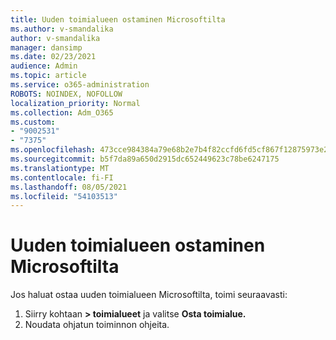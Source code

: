 ```yaml
---
title: Uuden toimialueen ostaminen Microsoftilta
ms.author: v-smandalika
author: v-smandalika
manager: dansimp
ms.date: 02/23/2021
audience: Admin
ms.topic: article
ms.service: o365-administration
ROBOTS: NOINDEX, NOFOLLOW
localization_priority: Normal
ms.collection: Adm_O365
ms.custom:
- "9002531"
- "7375"
ms.openlocfilehash: 473cce984384a79e68b2e7b4f82ccfd6fd5cf867f12875973e2d8e11425824c8
ms.sourcegitcommit: b5f7da89a650d2915dc652449623c78be6247175
ms.translationtype: MT
ms.contentlocale: fi-FI
ms.lasthandoff: 08/05/2021
ms.locfileid: "54103513"
---
```

# <a name="buy-a-new-domain-from-microsoft"></a>Uuden toimialueen ostaminen Microsoftilta

Jos haluat ostaa uuden toimialueen Microsoftilta, toimi seuraavasti:

1. Siirry kohtaan **> toimialueet** ja valitse **Osta toimialue.** 
2. Noudata ohjatun toiminnon ohjeita.